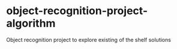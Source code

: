 # object-recognition-project-algorithm
Object recognition project to explore existing of the shelf solutions
